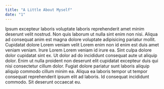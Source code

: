 ```yaml
---
title: "A Little About Myself"
date: "1"
---
```


Ipsum excepteur laboris voluptate laboris reprehenderit amet minim deserunt velit nostrud. Non quis laborum ut nulla sint enim non nisi. Aliqua ad consequat anim est magna dolore voluptate adipisicing pariatur mollit. Cupidatat dolore Lorem veniam velit Lorem enim non id enim est duis amet veniam veniam. Irure Lorem Lorem veniam id irure ea. Sint culpa dolore dolor cupidatat sint ex. Ut dolor ad do incididunt consequat aute ut aliquip dolor. Enim ut nulla proident non deserunt elit cupidatat excepteur duis qui nisi consectetur cillum dolor. Fugiat dolore pariatur sunt laboris aliquip aliquip commodo cillum minim ea. Aliqua ea laboris tempor ut tempor consequat reprehenderit ipsum elit ad laboris. Id consequat incididunt commodo.
Sit deserunt occaecat eu.
